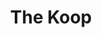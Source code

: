 ---
layout: '../../../layouts/Restaurant.astro'
title: The Koop
lng: -76.9433408
lat: 40.2389185
color: '#31225D'
type: restaurant
address: 5 S 35th St, Camp Hill, PA 17011
rating: 4.5
tags:
  - korean
  - fried chicken
  - bulgogi
---